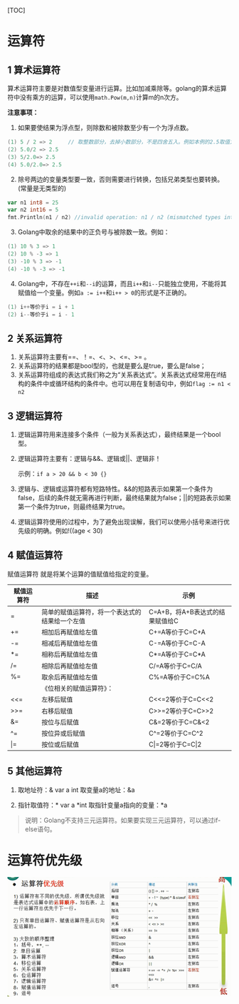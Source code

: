 [TOC]

# 运算符

## 1 算术运算符

算术运算符主要是对数值型变量进行运算。比如加减乘除等。golang的算术运算符中没有乘方的运算，可以使用`math.Pow(m,n)`计算m的n次方。

**注意事项：**

1. 如果要使结果为浮点型，则除数和被除数至少有一个为浮点数。

```GO
(1) 5 / 2 => 2     // 取整数部分，去掉小数部分，不是四舍五入。例如本例的2.5取值为2
(2) 5.0/2 => 2.5
(3) 5/2.0=> 2.5
(4) 5.0/2.0=> 2.5
```

2. 除号两边的变量类型要一致，否则需要进行转换，包括兄弟类型也要转换。(常量是无类型的)

```go
var n1 int8 = 25
var n2 int16 = 5
fmt.Println(n1 / n2) //invalid operation: n1 / n2 (mismatched types int8 and int16)
```

3. Golang中取余的结果中的正负号与被除数一致。例如：

```go
(1) 10 % 3 => 1
(2) 10 % -3 => 1
(3) -10 % 3 => -1
(4) -10 % -3 => -1
```

4. Golang中，不存在`++i`和`--i`的运算，而且`i++`和`i--`只能独立使用，不能将其赋值给一个变量。例如`a := i++`和`i++ > 0`的形式是不正确的。

```go
(1) i++等价于i = i + 1
(2) i--等价于i = i - 1
```

## 2 关系运算符

1. 关系运算符主要有==、！=、<、>、<=、>= 。
2. 关系运算符的结果都是bool型的，也就是要么是true，要么是false；
3. 关系运算符组成的表达式我们称之为“关系表达式”。关系表达式经常用在if结构的条件中或循环结构的条件中。也可以用在复制语句中，例如`flag := n1 < n2`

## 3 **逻辑运算符**

1. 逻辑运算符用来连接多个条件（一般为关系表达式），最终结果是一个bool型。

2. 逻辑运算符主要有：逻辑与&&、逻辑或||、逻辑非！

   示例：`if a > 20 && b < 30 {}`

3. 逻辑与、逻辑或运算符都有短路特性。&&的短路表示如果第一个条件为false，后续的条件就无需再进行判断，最终结果就为false；||的短路表示如果第一个条件为true，则最终结果为true。

4. 逻辑运算符使用的过程中，为了避免出现误解，我们可以使用小括号来进行优先级的明确。例如!((age < 30)

## 4 **赋值运算符**

赋值运算符	就是将某个运算的值赋值给指定的变量。

| 赋值运算符 | 描述                                           | 示例                            |
| ---------- | ---------------------------------------------- | ------------------------------- |
| =          | 简单的赋值运算符，将一个表达式的结果给一个左值 | C=A+B，将A+B表达式的结果赋值给C |
| +=         | 相加后再赋值给左值                             | C+=A等价于C=C+A                 |
| -=         | 相减后再赋值给左值                             | C-=A等价于C=C-A                 |
| *=         | 相称后再赋值给左值                             | C*=A等价于C=C*A                 |
| /=         | 相除后再赋值给左值                             | C/=A等价于C=C/A                 |
| %=         | 取余后再赋值给左值                             | C%=A等价于C=C%A                 |
|            | 《位相关的赋值运算符》：                       |                                 |
| <<=        | 左移后赋值                                     | C<<=2等价于C=C<<2               |
| >>=        | 右移后赋值                                     | C>>=2等价于C=C>>2               |
| &=         | 按位与后赋值                                   | C&=2等价于C=C&<2                |
| ^=         | 按位异或后赋值                                 | C^=2等价于C=C^2                 |
| \|=        | 按位或后赋值                                   | C\|=2等价于C=C\|2               |

## 5 其他运算符

1. 取地址符：&    var a int    取变量a的地址：&a

2. 指针取值符：*    var a *int   取指针变量a指向的变量：*a

> 说明：Golang不支持三元运算符。如果要实现三元运算符，可以通过if-else语句。

#  运算符优先级

![1567498036749](04_运算符.assets/1567498036749.png)